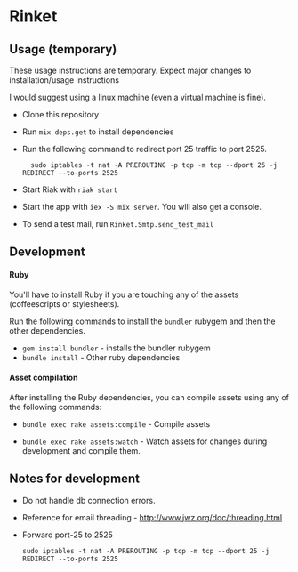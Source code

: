 # Rinket


## Usage (temporary)

These usage instructions are temporary. Expect major changes to installation/usage instructions

I would suggest using a linux machine (even a virtual machine is fine).

* Clone this repository
* Run `mix deps.get` to install dependencies
* Run the following command to redirect port 25 traffic to port 2525.

        sudo iptables -t nat -A PREROUTING -p tcp -m tcp --dport 25 -j REDIRECT --to-ports 2525

* Start Riak with `riak start`
* Start the app with `iex -S mix server`. You will also get a console.
* To send a test mail, run `Rinket.Smtp.send_test_mail`


## Development

#### Ruby

You'll have to install Ruby if you are touching any of the assets (coffeescripts or stylesheets).

Run the following commands to install the `bundler` rubygem and then the other dependencies.

* `gem install bundler` - installs the bundler rubygem
* `bundle install` - Other ruby dependencies


#### Asset compilation

After installing the Ruby dependencies, you can compile assets using any of the following commands:

* `bundle exec rake assets:compile` - Compile assets

* `bundle exec rake assets:watch` - Watch assets for changes during development and compile them.


## Notes for development

* Do not handle db connection errors.
* Reference for email threading - http://www.jwz.org/doc/threading.html
* Forward port-25 to 2525

      sudo iptables -t nat -A PREROUTING -p tcp -m tcp --dport 25 -j REDIRECT --to-ports 2525

